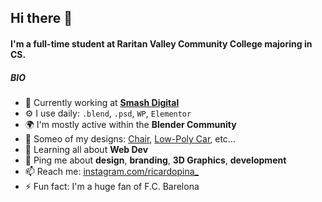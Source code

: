 ## Hi there 👋

#### I'm a full-time student at Raritan Valley Community College majoring in CS.

##### BIO

- 🏢 Currently working at [**Smash Digital**](smashdigital.com)
- ⚙️ I use daily: `.blend`, `.psd`, `WP`, `Elementor`
- 🌍 I'm mostly active within the **Blender Community**
- 💅 Someo of my designs: [Chair](https://www.northmeetssouth.audio), [Low-Poly Car](https://thenping.me), etc…
- 🌱 Learning all about **Web Dev**
- 💬 Ping me about **design**, **branding**, **3D Graphics**, **development**
- 📫 Reach me: [instagram.com/ricardopina_](https://instagram.com/ricardopina_)
- ⚡️ Fun fact: I'm a huge fan of F.C. Barelona
